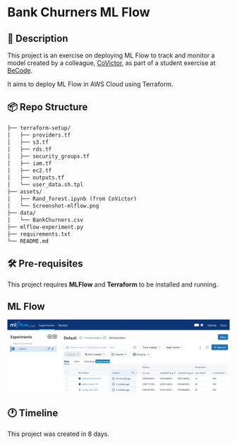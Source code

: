 # Bank Churners ML Flow 

## 📒 Description
This project is an exercise on deploying ML Flow to track and monitor a model created by a colleague, [CoVictor](https://github.com/CoViktor/customer_churn_analysis/blob/main/Classification/Rand_forest.ipynb), as part of a student exercise at [BeCode](https://becode.org/).

It aims to deploy ML Flow in AWS Cloud using Terraform.

##  📦 Repo Structure 
```
├── terraform-setup/
│   ├── providers.tf
│   ├── s3.tf
│   ├── rds.tf
│   ├── security_groups.tf
│   ├── iam.tf
│   ├── ec2.tf
│   ├── outputs.tf
│   └── user_data.sh.tpl
├── assets/
│   ├── Rand_forest.ipynb (from CoVictor)
│   └── Screenshot-mlflow.png
├── data/
│   └── BankChurners.csv
├── mlflow-experiment.py
├── requirements.txt
└── README.md
```

## 🛠 Pre-requisites
This project requires **MLFlow** and **Terraform** to be installed and running.

## ML Flow
![](assets/Screenshot-mlflow.png)

## 🕐 Timeline

This project was created in 8 days.